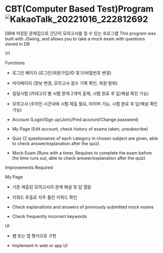 # CBT(Computer Based Test)Program![KakaoTalk_20221016_222812692](https://user-images.githubusercontent.com/115934563/196039441-ca8c32d5-8155-4b4c-b5e5-6db4c6e19c00.jpg)

DB에 저장된 문제집으로 간단히 모의고사를 칠 수 있는 프로그램
This program was built with JSwing, and allows you to take a mock exam with questions stored in DB

V1

Functions

- 로그인 페이지 (로그인/회원가입/ID 찾기/비밀번호 변경)
- 마이페이지 (정보 변경, 모의고사 점수 기록 확인, 회원 탈퇴)
- 일일시험 (카테고리 별 시험 문제 2개씩 출제, 시험 완료 후 답/해설 확인 가능)
- 모의고사 (주어진 시간내에 시험 제출 필요, 타이머 기능, 시험 완료 후 답/해설 확인 가능)

- Account (Login/Sign up(Join)/Find account/Change password)
- My Page (Edit account, check history of exams taken, unsubscribe)
- Quiz (2 questionaires of each category in chosen subject are given, able to check answer/explanation after the quiz)
- Mock Exam (Runs with a timer, Requires to complete the exam before the time runs out, able to check answer/explanation after the quiz)


Improvements Required

My Page

- 기존 제출된 모의고사의 문제 해설 및 답 열람
- 키워드 추출로 자주 틀린 키워드 확인

- Check explanations and answers of previously submitted mock exams
- Check frequently incorrect keywords

UI

- 웹 또는 앱 형식으로 구현

- Implement in web or app UI
